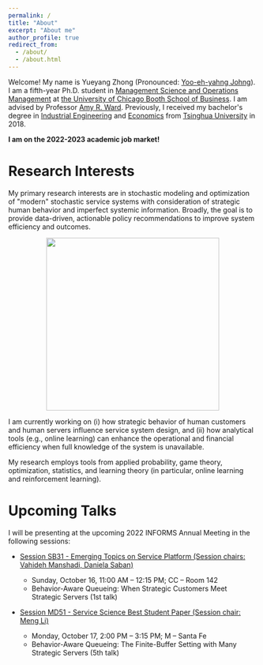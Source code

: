 ```yaml
---
permalink: /
title: "About"
excerpt: "About me"
author_profile: true
redirect_from: 
  - /about/
  - /about.html
---
```


Welcome! My name is Yueyang Zhong (Pronounced: [Yoo-eh-yahng Johng](https://translate.google.com/?hl=en&tab=TT&sl=en&tl=zh-CN&text=Yueyang%20Zhong&op=translate)). I am a fifth-year Ph.D. student in [Management Science and Operations Management](https://www.chicagobooth.edu/phd/dissertation-areas/management-science-and-operations-management) at [the University of Chicago Booth School of Business](https://www.chicagobooth.edu). I am advised by Professor [Amy R. Ward](https://www.chicagobooth.edu/faculty/directory/w/amy-ward). Previously, I received my bachelor's degree in [Industrial Engineering](https://www.ie.tsinghua.edu.cn/eng) and [Economics](https://www.sem.tsinghua.edu.cn/en) from [Tsinghua University](https://www.tsinghua.edu.cn/en) in 2018.  

**I am on the 2022-2023 academic job market!**

# Research Interests
My primary research interests are in stochastic modeling and optimization of "modern" stochastic service systems with consideration of strategic human behavior and imperfect systemic information. Broadly, the goal is to provide data-driven, actionable policy recommendations to improve system efficiency and outcomes. 

<p align="center">
<img src='https://github.com/yzhong0/yueyangzhong/blob/8746f433edb597c7c13f59979a710225c85182af/images/website.png' width='350'>
</p>

I am currently working on (i) how strategic behavior of human customers and human servers influence service system design, and (ii) how analytical tools (e.g., online learning) can enhance the operational and financial efficiency when full knowledge of the system is unavailable. 

My research employs tools from applied probability, game theory, optimization, statistics, and learning theory (in particular, online learning and reinforcement learning). 


# Upcoming Talks
I will be presenting at the upcoming 2022 INFORMS Annual Meeting in the following sessions: 
- [Session SB31 - Emerging Topics on Service Platform (Session chairs: Vahideh Manshadi, Daniela Saban)](https://www.abstractsonline.com/pp8/?__hstc=194041586.26d432e6e1461cbb4404a540a9b0c1e1.1657821478539.1661982061825.1661987443359.66&__hssc=194041586.2.1661987443359&__hsfp=4151869950&hsCtaTracking=025ee829-9db5-4f89-95dc-637573ec15db%7Cea016d7d-8b17-4156-8c3b-c1c801f2ba1f#!/10693/session/1064) 
  - Sunday, October 16, 11:00 AM – 12:15 PM; CC – Room 142 
  - Behavior-Aware Queueing: When Strategic Customers Meet Strategic Servers (1st talk)

- [Session MD51 - Service Science Best Student Paper (Session chair: Meng Li)](https://www.abstractsonline.com/pp8/?__hstc=194041586.26d432e6e1461cbb4404a540a9b0c1e1.1657821478539.1661982061825.1661987443359.66&__hssc=194041586.2.1661987443359&__hsfp=4151869950&hsCtaTracking=025ee829-9db5-4f89-95dc-637573ec15db%7Cea016d7d-8b17-4156-8c3b-c1c801f2ba1f#!/10693/session/1526) 
  - Monday, October 17, 2:00 PM – 3:15 PM; M – Santa Fe 
  - Behavior-Aware Queueing: The Finite-Buffer Setting with Many Strategic Servers (5th talk)










